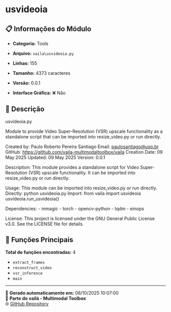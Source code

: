 # usvideoia

## 📋 Informações do Módulo

- **Categoria:** Tools
- **Arquivo:** `vaila\usvideoia.py`
- **Linhas:** 155
- **Tamanho:** 4373 caracteres
- **Versão:** 0.0.1

- **Interface Gráfica:** ❌ Não

## 📖 Descrição


usvideoia.py

Module to provide Video Super-Resolution (VSR) upscale functionality as a standalone script
that can be imported into resize_video.py or run directly.

Created by: Paulo Roberto Pereira Santiago
Email: paulosantiago@usp.br
GitHub: https://github.com/vaila-multimodaltoolbox/vaila
Creation Date: 09 May 2025
Updated: 09 May 2025
Version: 0.0.1

Description:
    This module provides a standalone script for Video Super-Resolution (VSR) upscale functionality.
    It can be imported into resize_video.py or run directly.

Usage:
    This module can be imported into resize_video.py or run directly.
    Directly: python usvideoia.py
    Import: from vaila import usvideoia
    usvideoia.run_usvideoia()

Dependencies:
    - mmagic
    - torch
    - opencv-python
    - tqdm
    - einops

License:
    This project is licensed under the GNU General Public License v3.0. See the LICENSE file for details.



## 🔧 Funções Principais

**Total de funções encontradas:** 4

- `extract_frames`
- `reconstruct_video`
- `vsr_inference`
- `main`




---

📅 **Gerado automaticamente em:** 08/10/2025 10:07:00  
🔗 **Parte do vailá - Multimodal Toolbox**  
🌐 [GitHub Repository](https://github.com/vaila-multimodaltoolbox/vaila)
